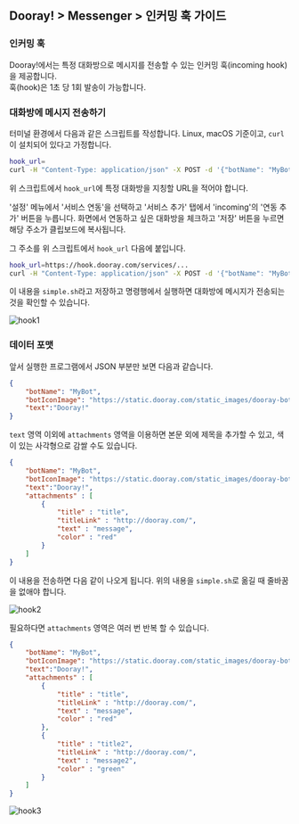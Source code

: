 ## Dooray! > Messenger > 인커밍 훅 가이드

### 인커밍 훅

Dooray!에서는 특정 대화방으로 메시지를 전송할 수 있는 인커밍 훅(incoming hook)을 제공합니다.  
훅(hook)은 1초 당 1회 발송이 가능합니다.

### 대화방에 메시지 전송하기

터미널 환경에서 다음과 같은 스크립트를 작성합니다. Linux, macOS 기준이고, `curl`이 설치되어 있다고 가정합니다.

```bash
hook_url=
curl -H "Content-Type: application/json" -X POST -d '{"botName": "MyBot", "botIconImage": "https://static.dooray.com/static_images/dooray-bot.png", "text":"Dooray!"}' $hook_url
```

위 스크립트에서 `hook_url`에 특정 대화방을 지칭할 URL을 적어야 합니다. 

'설정' 메뉴에서 '서비스 연동'을 선택하고 '서비스 추가' 탭에서 'incoming'의 '연동 추가' 버튼을 누릅니다. 화면에서 연동하고 싶은 대화방을 체크하고 '저장' 버튼을 누르면 해당 주소가 클립보드에 복사됩니다.

그 주소를 위 스크립트에서 `hook_url` 다음에 붙입니다.

```bash
hook_url=https://hook.dooray.com/services/...
curl -H "Content-Type: application/json" -X POST -d '{"botName": "MyBot", "botIconImage": "https://static.dooray.com/static_images/dooray-bot.png", "text":"Dooray!"}' $hook_url
```

이 내용을 `simple.sh`라고 저장하고 명령행에서 실행하면 대화방에 메시지가 전송되는 것을 확인할 수 있습니다.


![hook1](http://static.toastoven.net/prod_dooray_messenger/hook1.png)


### 데이터 포맷

앞서 실행한 프로그램에서 JSON 부분만 보면 다음과 같습니다.

```json
{
    "botName": "MyBot", 
    "botIconImage": "https://static.dooray.com/static_images/dooray-bot.png", 
    "text":"Dooray!"
}
```

`text` 영역 이외에 `attachments` 영역을 이용하면 본문 외에 제목을 추가할 수 있고, 색이 있는 사각형으로 감쌀 수도 있습니다. 

```json
{
    "botName": "MyBot", 
    "botIconImage": "https://static.dooray.com/static_images/dooray-bot.png", 
    "text":"Dooray!",
    "attachments" : [
        {
            "title" : "title",
            "titleLink" : "http://dooray.com/",
            "text" : "message",
            "color" : "red"
        }
    ]
}
```

이 내용을 전송하면 다음 같이 나오게 됩니다. 위의 내용을 `simple.sh`로 옮길 때 줄바꿈을 없애야 합니다.

![hook2](http://static.toastoven.net/prod_dooray_messenger/hook2.png)


필요하다면 `attachments` 영역은 여러 번 반복 할 수 있습니다.

```json
{
    "botName": "MyBot", 
    "botIconImage": "https://static.dooray.com/static_images/dooray-bot.png", 
    "text":"Dooray!",
    "attachments" : [
        {
            "title" : "title",
            "titleLink" : "http://dooray.com/",
            "text" : "message",
            "color" : "red"
        },
        {
            "title" : "title2",
            "titleLink" : "http://dooray.com/",
            "text" : "message2",
            "color" : "green"
        }
    ]
}
```

![hook3](http://static.toastoven.net/prod_dooray_messenger/hook3.png)
